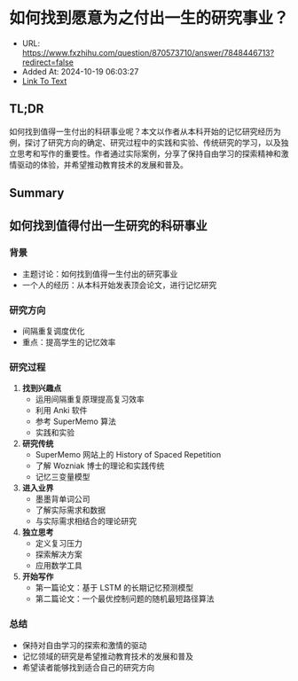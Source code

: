 # 如何找到愿意为之付出一生的研究事业？
- URL: https://www.fxzhihu.com/question/870573710/answer/7848446713?redirect=false
- Added At: 2024-10-19 06:03:27
- [Link To Text](2024-10-19-如何找到愿意为之付出一生的研究事业？_raw.md)

## TL;DR
如何找到值得一生付出的科研事业呢？本文以作者从本科开始的记忆研究经历为例，探讨了研究方向的确定、研究过程中的实践和实验、传统研究的学习，以及独立思考和写作的重要性。作者通过实际案例，分享了保持自由学习的探索精神和激情驱动的体验，并希望推动教育技术的发展和普及。

## Summary
## 如何找到值得付出一生研究的科研事业

### 背景

*   主题讨论：如何找到值得一生付出的研究事业
*   一个人的经历：从本科开始发表顶会论文，进行记忆研究

### 研究方向

*   间隔重复调度优化
*   重点：提高学生的记忆效率

### 研究过程

1.  **找到兴趣点**
    *   运用间隔重复原理提高复习效率
    *   利用 Anki 软件
    *   参考 SuperMemo 算法
    *   实践和实验
2.  **研究传统**
    *   SuperMemo 网站上的 History of Spaced Repetition
    *   了解 Wozniak 博士的理论和实践传统
    *   记忆三变量模型
3.  **进入业界**
    *   墨墨背单词公司
    *   了解实际需求和数据
    *   与实际需求相结合的理论研究
4.  **独立思考**
    *   定义复习压力
    *   探索解决方案
    *   应用数学工具
5.  **开始写作**
    *   第一篇论文：基于 LSTM 的长期记忆预测模型
    *   第二篇论文：一个最优控制问题的随机最短路径算法

### 总结

*   保持对自由学习的探索和激情的驱动
*   记忆领域的研究是希望推动教育技术的发展和普及
*   希望读者能够找到适合自己的研究方向
